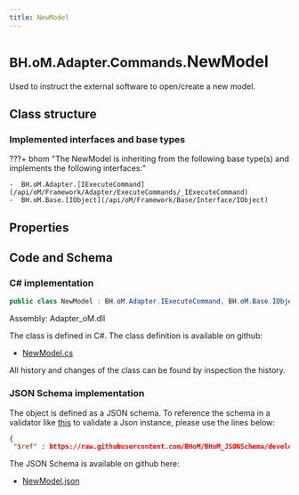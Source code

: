 ```yaml
---
title: NewModel
---
```


# <small>BH.oM.Adapter.Commands.</small>**NewModel**

Used to instruct the external software to open/create a new model.

## Class structure

### Implemented interfaces and base types

???+ bhom "The NewModel is inheriting from the following base type(s) and implements the following interfaces:"

    -  BH.oM.Adapter.[IExecuteCommand](/api/oM/Framework/Adapter/ExecuteCommands/_IExecuteCommand)
    -  BH.oM.Base.[IObject](/api/oM/Framework/Base/Interface/IObject)


## Properties

## Code and Schema

### C# implementation

``` C# title="C#"
public class NewModel : BH.oM.Adapter.IExecuteCommand, BH.oM.Base.IObject
```

Assembly: Adapter_oM.dll

The class is defined in C#. The class definition is available on github:

- [NewModel.cs](https://github.com/BHoM/BHoM_Adapter/blob/develop/Adapter_oM/ExecuteCommands\NewModel.cs)

All history and changes of the class can be found by inspection the history.
### JSON Schema implementation

The object is defined as a JSON schema. To reference the schema in a validator like [this](https://www.jsonschemavalidator.net/) to validate a Json instance, please use the lines below:

``` json title="JSON Schema"
{
 "$ref" : https://raw.githubusercontent.com/BHoM/BHoM_JSONSchema/develop/Adapter_oM/Commands/NewModel.json}
```

The JSON Schema is available on github here:

- [NewModel.json](https://github.com/BHoM/BHoM_JSONSchema/blob/develop/Adapter_oM/Commands/NewModel.json)
